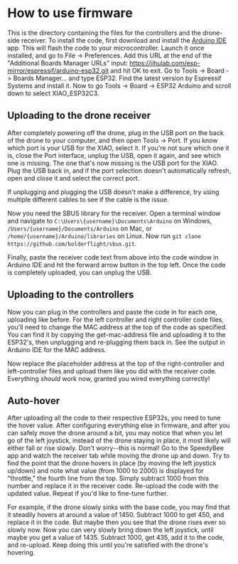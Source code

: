 # How to use firmware

This is the directory containing the files for the controllers and the drone-side receiver. To install the code, first download and install the [Arduino IDE](https://arduino.cc/en/software) app. This will flash the code to your microcontroller. Launch it once installed, and go to File -> Preferences. Add this URL at the end of the "Additional Boards Manager URLs" input: <https://jihulab.com/esp-mirror/espressif/arduino-esp32.git> and hit OK to exit. Go to Tools -> Board -> Boards Manager... and type ESP32. Find the latest version by Espressif Systems and install it. Now to go Tools -> Board -> ESP32 Arduino and scroll down to select XIAO_ESP32C3.

## Uploading to the drone receiver

After completely powering off the drone, plug in the USB port on the back of the drone to your computer, and then open Tools -> Port. If you know which port is your USB for the XIAO, select it. If you're not sure which one it is, close the Port interface, unplug the USB, open it again, and see which one is missing. The one that's now missing is the USB port for the XIAO. Plug the USB back in, and if the port selection doesn't automatically refresh, open and close it and select the correct port.

If unplugging and plugging the USB doesn't make a difference, try using multiple different cables to see if the cable is the issue.

Now you need the SBUS library for the receiver. Open a terminal window and navigate to `C:\Users\{username}\Documents\Arduino` on Windows, `/Users/{username}/Documents/Arduino` on Mac, or `/home/{username}/Arduino/libraries` on Linux. Now run `git clone https://github.com/bolderflight/sbus.git`.

Finally, paste the receiver code text from above into the code window in Arduino IDE and hit the forward arrow button in the top left. Once the code is completely uploaded, you can unplug the USB.

## Uploading to the controllers

Now you can plug in the controllers and paste the code in for each one, uploading like before. For the left controller and right controller code files, you'll need to change the MAC address at the top of the code as specified. You can find it by copying the get-mac-address file and uploading it to the ESP32's, then unplugging and re-plugging them back in. See the output in Arduino IDE for the MAC address.

Now replace the placeholder address at the top of the right-controller and left-controller files and upload them like you did with the receiver code. Everything _should_ work now, granted you wired everything correctly!

## Auto-hover

After uploading all the code to their respective ESP32s, you need to tune the hover value. After configuring everything else in firmware, and after you can safely move the drone around a bit, you may notice that when you let go of the left joystick, instead of the drone staying in place, it most likely will either fall or rise slowly. Don't worry--this is normal! Go to the SpeedyBee app and watch the receiver tab while moving the drone up and down. Try to find the point that the drone hovers in place (by moving the left joystick up/down) and note what value (from 1000 to 2000) is displayed for "throttle," the fourth line from the top. Simply subtract 1000 from this number and replace it in the receiver code. Re-upload the code with the updated value. Repeat if you'd like to fine-tune further.

For example, if the drone slowly sinks with the base code, you may find that it steadily hovers at around a value of 1450. Subtract 1000 to get 450, and replace it in the code. But maybe then you see that the drone rises ever so slowly now. Now you can very slowly bring down the left joystick, until maybe you get a value of 1435. Subtract 1000, get 435, add it to the code, and re-upload. Keep doing this until you're satisfied with the drone's hovering.
